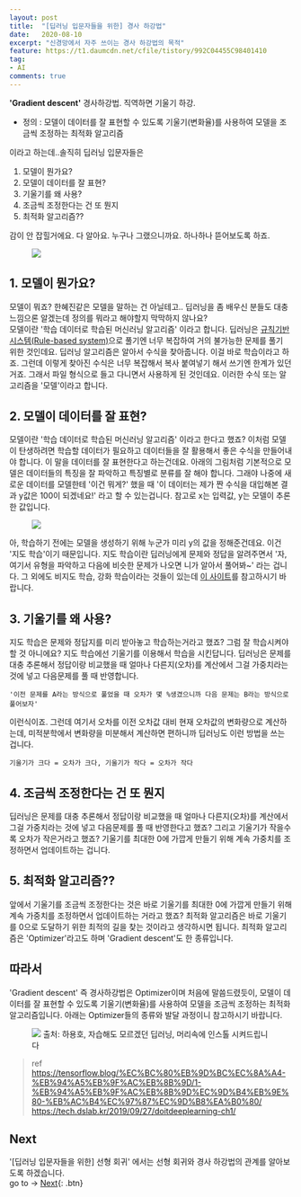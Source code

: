 ```yaml
---
layout: post
title:  "[딥러닝 입문자들을 위한] 경사 하강법"
date:   2020-08-10
excerpt: "신경망에서 자주 쓰이는 경사 하강법의 목적"
feature: https://t1.daumcdn.net/cfile/tistory/992C04455C98401410
tag:
- AI
comments: true
---
```


<b>'Gradient descent'</b> 경사하강법. 직역하면 기울기 하강.  
* 정의 : 모델이 데이터를 잘 표현할 수 있도록 기울기(변화율)를 사용하여 모델을 조금씩 조정하는 최적화 알고리즘

이라고 하는데..솔직히 딥러닝 입문자들은  
1. 모델이 뭔가요?
2. 모델이 데이터를 잘 표현?
3. 기울기를 왜 사용?
4. 조금씩 조정한다는 건 또 뭔지
5. 최적화 알고리즘??

감이 안 잡힐거에요. 다 알아요. 누구나 그랬으니까요. 하나하나 뜯어보도록 하죠.
<figure>
	<img src="https://post-phinf.pstatic.net/MjAxOTA4MDFfMTUy/MDAxNTY0NjI3MDU5ODc0.qaXt3Wisumeko-nHsOjON8K1ERwyI6gEcdrChS1zDBAg.T9hd0Isu4BrBn6eB2P4TdsEuRc2Tg3lk-PbOEkaDpGIg.JPEG/shutterstock_600191702.jpg?type=w1200">
</figure>

## 1. 모델이 뭔가요?
모델이 뭐죠? 한혜진같은 모델을 말하는 건 아닐테고.. 딥러닝을 좀 배우신 분들도 대충 느낌으론 알겠는데 정의를 뭐라고 해야할지 막막하지 않나요?  
모델이란 '학습 데이터로 학습된 머신러닝 알고리즘' 이라고 합니다. 딥러닝은 [규칙기반 시스템(Rule-based system)](https://3months.tistory.com/343)으로 풀기엔 너무 복잡하여 거의 불가능한 문제를 풀기 위한 것인데요. 딥러닝 알고리즘은 알아서 수식을 찾아줍니다. 이걸 바로 학습이라고 하죠. 그런데 이렇게 찾아진 수식은 너무 복잡해서 복사 붙여넣기 해서 쓰기엔 한계가 있던거죠. 그래서 파일 형식으로 들고 다니면서 사용하게 된 것인데요. 이러한 수식 또는 알고리즘을 '모델'이라고 합니다.

## 2. 모델이 데이터를 잘 표현?
모델이란 '학습 데이터로 학습된 머신러닝 알고리즘' 이라고 한다고 했죠? 이처럼 모델이 탄생하려면 학습할 데이터가 필요하고 데이터들을 잘 활용해서 좋은 수식을 만들어내야 합니다. 이 말을 데이터를 잘 표현한다고 하는건데요. 아래의 그림처럼 기본적으로 모델은 데이터들의 특징을 잘 파악하고 특징별로 분류를 잘 해야 합니다. 그래야 나중에 새로운 데이터를 모델한테 '이건 뭐게?' 했을 때 '이 데이터는 제가 짠 수식을 대입해본 결과 y값은 100이 되겠네요!' 라고 할 수 있는겁니다. 참고로 x는 입력값, y는 모델이 추론한 값입니다.  
<figure>
	<img src="https://tensorflowkorea.files.wordpress.com/2018/12/032_2.jpg">
</figure>
아, 학습하기 전에는 모델을 생성하기 위해 누군가 미리 y의 값을 정해준건데요. 이건 '지도 학습'이기 때문입니다. 지도 학습이란 딥러닝에게 문제와 정답을 알려주면서 '자, 여기서 유형을 파악하고 다음에 비슷한 문제가 나오면 니가 알아서 풀어봐~' 라는 겁니다. 그 외에도 비지도 학습, 강화 학습이라는 것들이 있는데 <a href="https://tech.dslab.kr/2019/09/27/doitdeeplearning-ch1">이 사이트</a>를 참고하시기 바랍니다.

## 3. 기울기를 왜 사용?
지도 학습은 문제와 정답지를 미리 받아놓고 학습하는거라고 했죠? 그럼 잘 학습시켜야 할 것 아니에요? 지도 학습에선 기울기를 이용해서 학습을 시킨답니다. 딥러닝은 문제를 대충 추론해서 정답이랑 비교했을 때 얼마나 다른지(오차)를 계산에서 그걸 가중치라는 것에 넣고 다음문제를 풀 때 반영합니다.  
```
'이전 문제를 A라는 방식으로 풀었을 때 오차가 몇 %생겼으니까 다음 문제는 B라는 방식으로 풀어보자'
```
이런식이죠. 그런데 여기서 오차를 이전 오차값 대비 현재 오차값의 변화량으로 계산하는데, 미적분학에서 변화량을 미분해서 계산하면 편하니까 딥러닝도 이런 방법을 쓰는 겁니다.  
```
기울기가 크다 = 오차가 크다, 기울기가 작다 = 오차가 작다
```

## 4. 조금씩 조정한다는 건 또 뭔지
딥러닝은 문제를 대충 추론해서 정답이랑 비교했을 때 얼마나 다른지(오차)를 계산에서 그걸 가중치라는 것에 넣고 다음문제를 풀 때 반영한다고 했죠? 그리고 기울기가 작을수록 오차가 작은거라고 했죠? 기울기를 최대한 0에 가깝게 만들기 위해 계속 가중치를 조정하면서 업데이트하는 겁니다.


## 5. 최적화 알고리즘??
앞에서 기울기를 조금씩 조정한다는 것은 바로 기울기를 최대한 0에 가깝게 만들기 위해 계속 가중치를 조정하면서 업데이트하는 거라고 했죠? 최적화 알고리즘은 바로 기울기를 0으로 도달하기 위한 최적의 길을 찾는 것이라고 생각하시면 됩니다. 최적화 알고리즘은 'Optimizer'라고도 하며 'Gradient descent'도 한 종류입니다.

## 따라서
'Gradient descent' 즉 경사하강법은 Optimizer이며 처음에 말씀드렸듯이, 모델이 데이터를 잘 표현할 수 있도록 기울기(변화율)를 사용하여 모델을 조금씩 조정하는 최적화 알고리즘입니다. 아래는 Optimizer들의 종류와 발달 과정이니 참고하시기 바랍니다.  
<figure>
	<img src="https://image.slidesharecdn.com/random-170910154045/95/-49-638.jpg?cb=1505089848" >
	출처: 하용호, 자습해도 모르겠던 딥러닝, 머리속에 인스톨 시켜드립니다
</figure>


> ref  
https://tensorflow.blog/%EC%BC%80%EB%9D%BC%EC%8A%A4-%EB%94%A5%EB%9F%AC%EB%8B%9D/1-%EB%94%A5%EB%9F%AC%EB%8B%9D%EC%9D%B4%EB%9E%80-%EB%AC%B4%EC%97%87%EC%9D%B8%EA%B0%80/  
https://tech.dslab.kr/2019/09/27/doitdeeplearning-ch1/  

## Next
'[딥러닝 입문자들을 위한] 선형 회귀' 에서는 선형 회귀와 경사 하강법의 관계를 알아보도록 하겠습니다.  
go to -> [Next](https://akfmdl.github.io//ai_linear_regression){: .btn}